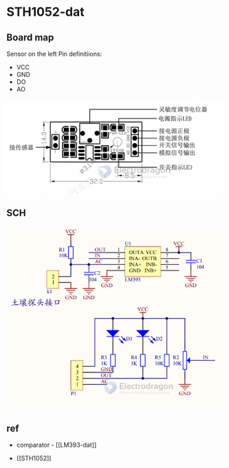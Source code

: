 
# STH1052-dat


## Board map 

Sensor on the left 
Pin definitiions:
- VCC
- GND
- DO
- AO


![](2024-03-26-15-50-48.png)

## SCH 

![](2024-03-26-15-53-06.png)


## ref 

- comparator - [[LM393-dat]]
  
- [[STH1052]]